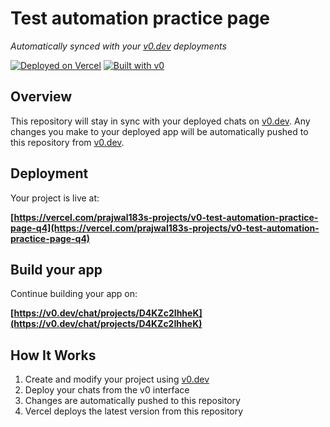 # Test automation practice page

*Automatically synced with your [v0.dev](https://v0.dev) deployments*

[![Deployed on Vercel](https://img.shields.io/badge/Deployed%20on-Vercel-black?style=for-the-badge&logo=vercel)](https://vercel.com/prajwal183s-projects/v0-test-automation-practice-page-q4)
[![Built with v0](https://img.shields.io/badge/Built%20with-v0.dev-black?style=for-the-badge)](https://v0.dev/chat/projects/D4KZc2IhheK)

## Overview

This repository will stay in sync with your deployed chats on [v0.dev](https://v0.dev).
Any changes you make to your deployed app will be automatically pushed to this repository from [v0.dev](https://v0.dev).

## Deployment

Your project is live at:

**[https://vercel.com/prajwal183s-projects/v0-test-automation-practice-page-q4](https://vercel.com/prajwal183s-projects/v0-test-automation-practice-page-q4)**

## Build your app

Continue building your app on:

**[https://v0.dev/chat/projects/D4KZc2IhheK](https://v0.dev/chat/projects/D4KZc2IhheK)**

## How It Works

1. Create and modify your project using [v0.dev](https://v0.dev)
2. Deploy your chats from the v0 interface
3. Changes are automatically pushed to this repository
4. Vercel deploys the latest version from this repository